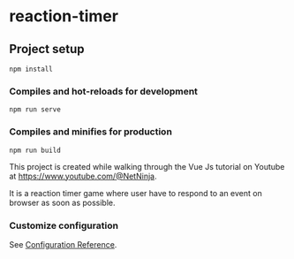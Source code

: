 # reaction-timer

## Project setup
```
npm install
```

### Compiles and hot-reloads for development
```
npm run serve
```

### Compiles and minifies for production
```
npm run build
```

This project is created while walking through the Vue Js tutorial on Youtube at https://www.youtube.com/@NetNinja.

It is a reaction timer game where user have to respond to an event on browser as soon as possible.

### Customize configuration
See [Configuration Reference](https://cli.vuejs.org/config/).
